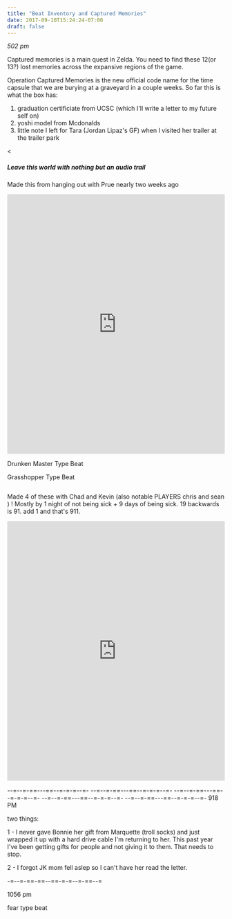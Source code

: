 ```yaml
---
title: "Beat Inventory and Captured Memories"
date: 2017-09-10T15:24:24-07:00
draft: false
---
```





*502 pm*

Captured memories is a main quest in Zelda. You need to find these 12(or 13?) lost memories across the expansive regions of the game.

Operation Captured Memories is the new official code name for the time capsule that we are burying at a graveyard in a couple weeks.
So far this is what the box has:

1. graduation certificiate from UCSC (which I'll write a letter to my future self on)
2. yoshi model from Mcdonalds
3. little note I left for Tara (Jordan Lipaz's GF) when I visited her trailer at the trailer park

<![]()

##### Leave this world with nothing but an audio trail

Made this from hanging out with Prue nearly two weeks ago


<iframe width="100%" height="600" scrolling="no" frameborder="no" src="https://w.soundcloud.com/player/?url=https%3A//api.soundcloud.com/tracks/341986212%3Fsecret_token%3Ds-BXr3p&amp;color=%2300aabb&amp;auto_play=false&amp;hide_related=false&amp;show_comments=true&amp;show_user=true&amp;show_reposts=false&amp;visual=true"></iframe>


Drunken Master Type Beat

Grasshopper Type Beat

<img src=""/>

Made 4 of these with Chad and Kevin (also notable PLAYERS chris and sean ) !
Mostly by 1 night of not being sick + 9 days of being sick. 19 backwards is 91. add 1 and that's 911.  

<iframe width="100%" height="600" scrolling="no" frameborder="no" src="https://w.soundcloud.com/player/?url=https%3A//api.soundcloud.com/playlists/352068671&amp;color=%2300aabb&amp;auto_play=false&amp;hide_related=false&amp;show_comments=true&amp;show_user=true&amp;show_reposts=false&amp;visual=true"></iframe>

--=--=-==---==--=-=-=--=- --=--=-==---==--=-=-=--=- --=--=-==---==--=-=-=--=- --=--=-==---==--=-=-=--=- --=--=-==---==--=-=-=--=-
918 PM

two things:

1 - I never gave Bonnie her gift from Marquette (troll socks) and just wrapped it up with a hard drive cable I'm returning to her. This past year I've been getting gifts for people and not giving it to them. That needs to stop.

2 - I forgot JK mom fell aslep so I can't have her read the letter.

-=--=-==-==--==-=-=--=-==--=

1056 pm

fear type beat
